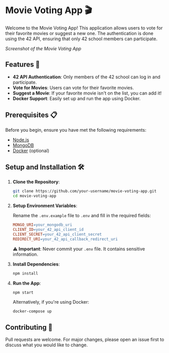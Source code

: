 Movie Voting App 🎬
===================

Welcome to the Movie Voting App! This application allows users to vote for their favorite movies or suggest a new one. The authentication is done using the 42 API, ensuring that only 42 school members can participate.

  
_Screenshot of the Movie Voting App_

Features 🌟
-----------

*   **42 API Authentication**: Only members of the 42 school can log in and participate.
*   **Vote for Movies**: Users can vote for their favorite movies.
*   **Suggest a Movie**: If your favorite movie isn't on the list, you can add it!
*   **Docker Support**: Easily set up and run the app using Docker.

Prerequisites 📋
----------------

Before you begin, ensure you have met the following requirements:

*   [Node.js](https://nodejs.org/)
*   [MongoDB](https://www.mongodb.com/)
*   [Docker](https://www.docker.com/) (optional)

Setup and Installation 🛠️
--------------------------

1.  **Clone the Repository**:
    
    ```bash
    git clone https://github.com/your-username/movie-voting-app.git
    cd movie-voting-app
    
    ```
    
2.  **Setup Environment Variables**:
    
    Rename the `.env.example` file to `.env` and fill in the required fields:
    
    ```makefile
    MONGO_URI=your_mongodb_uri
    CLIENT_ID=your_42_api_client_id
    CLIENT_SECRET=your_42_api_client_secret
    REDIRECT_URI=your_42_api_callback_redirect_uri
    ```
    
    ⚠️ **Important**: Never commit your `.env` file. It contains sensitive information.
    
3.  **Install Dependencies**:
    
    ```bash
    npm install
    
    ```
    
4.  **Run the App**:
    
    ```bash
    npm start
    
    ```
    
    Alternatively, if you're using Docker:
    
    ```bash
    docker-compose up
    
    ```
    

Contributing 🤝
---------------

Pull requests are welcome. For major changes, please open an issue first to discuss what you would like to change.
